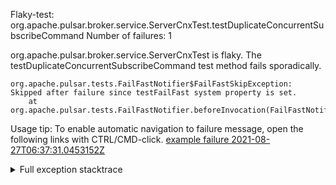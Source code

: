         
Flaky-test: org.apache.pulsar.broker.service.ServerCnxTest.testDuplicateConcurrentSubscribeCommand
Number of failures: 1

org.apache.pulsar.broker.service.ServerCnxTest is flaky. The testDuplicateConcurrentSubscribeCommand test method fails sporadically.

```
org.apache.pulsar.tests.FailFastNotifier$FailFastSkipException: Skipped after failure since testFailFast system property is set.
	at org.apache.pulsar.tests.FailFastNotifier.beforeInvocation(FailFastNotifier.java:88)

```

Usage tip: To enable automatic navigation to failure message, open the following links with CTRL/CMD-click.
[example failure 2021-08-27T06:37:31.0453152Z](https://github.com/apache/pulsar/runs/3440411059?check_suite_focus=true#step:9:1833)


<details>
<summary>Full exception stacktrace</summary>
<code><pre>
org.apache.pulsar.tests.FailFastNotifier$FailFastSkipException: Skipped after failure since testFailFast system property is set.
	at org.apache.pulsar.tests.FailFastNotifier.beforeInvocation(FailFastNotifier.java:88)

</pre></code>
</details>

